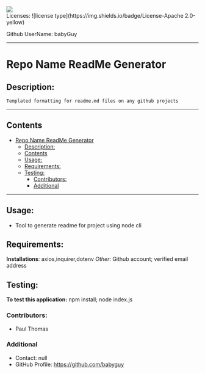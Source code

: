 <img src = "https://avatars3.githubusercontent.com/u/65061167?v=4" />
<br>
Licenses: ![license type](https://img.shields.io/badge/License-Apache 2.0-yellow)
  
  Github UserName: babyGuy
  ***

# Repo Name ReadMe Generator

## Description:

    Templated formatting for readme.md files on any github projects

---

## Contents

- [Repo Name ReadMe Generator](#repo-name-readme-generator)
  - [Description:](#description)
  - [Contents](#contents)
  - [Usage:](#usage)
  - [Requirements:](#requirements)
  - [Testing:](#testing)
    - [Contributors:](#contributors)
    - [Additional](#additional)

---

## Usage:

- Tool to generate readme for project using node cli

## Requirements:

**Installations**: axios,inquirer,dotenv
<em>Other</em>: Github account; verified email address

## Testing:

**To test this application:** npm install; node index.js

### Contributors:

- Paul Thomas

### Additional

- Contact: null
- GitHub Profile: https://github.com/babyguy
